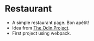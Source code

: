 # Restaurant
* A simple restaurant page. Bon apétit!
* Idea from [The Odin Project](https://theodinproject.com/lessons/restaurant-page).
* First project using webpack.